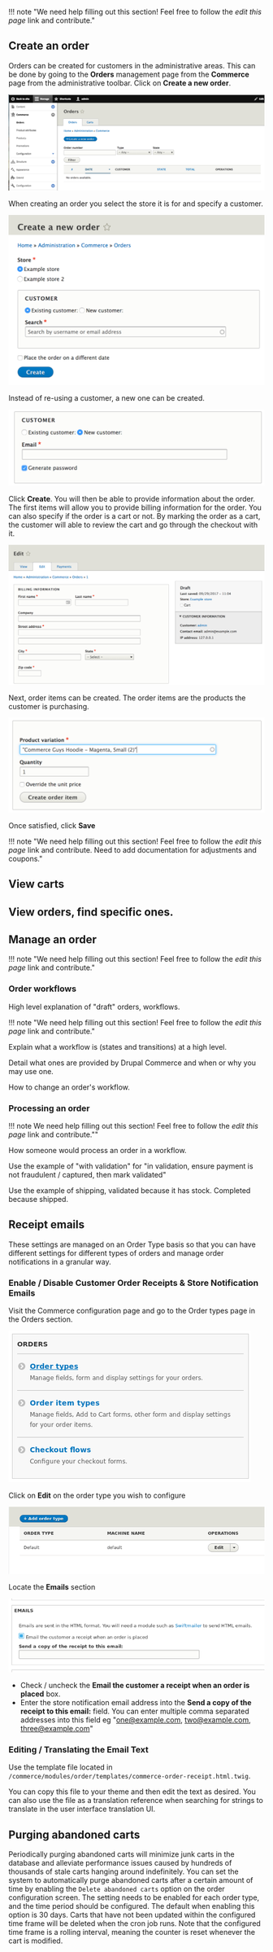 !!! note "We need help filling out this section! Feel free to follow the *edit this page* link and contribute."

## Create an order

Orders can be created for customers in the administrative areas. This can be done by going to the **Orders** management page from the **Commerce** page from the administrative toolbar. Click on **Create  a new order**.

![Orders](images/order-overview.png)

When creating an order you select the store it is for and specify a customer.

![initial](images/create-order.png)

Instead of re-using a customer, a new one can be created.

![create](images/create-order-new-customer.png)

Click **Create**. You will then be able to provide information about the order. The first items will allow you to provide billing information for the order. You can also specify if the order is a cart or not. By marking the order as a cart, the customer will able to review the cart and go through the checkout with it.

![top](images/order-create-top.png)

Next, order items can be created. The order items are the products the customer is purchasing.

![order-items](images/create-order-order-items.png)

Once satisfied, click **Save**


!!! note "We need help filling out this section! Feel free to follow the *edit this page* link and contribute. Need to add documentation for adjustments and coupons."

## View carts

## View orders, find specific ones.

## Manage an order


!!! note "We need help filling out this section! Feel free to follow the *edit this page* link and contribute."

### Order workflows

High level explanation of "draft" orders, workflows.

!!! note "We need help filling out this section! Feel free to follow the *edit this page* link and contribute."

Explain what a workflow is (states and transitions) at a high level. 

Detail what ones are provided by Drupal Commerce and when or why you may use one.

How to change an order's workflow.

### Processing an order

!!! note We need help filling out this section! Feel free to follow the *edit this page* link and contribute.""

How someone would process an order in a workflow.

Use the example of "with validation" for "in validation, ensure payment is not fraudulent / captured, then mark validated"

Use the example of shipping, validated because it has stock. Completed because shipped.

## Receipt emails

These settings are managed on an Order Type basis so that you can have different settings for different types of orders and manage order notifications in a granular way.


### Enable / Disable Customer Order Receipts & Store Notification Emails

Visit the Commerce configuration page and go to the Order types page in the Orders section.

![Select Order types](./images/commerce2-order-configuration.png)

Click on **Edit** on the order type you wish to configure

![Select Order Type](./images/commerce2-order-type-selection.png)

Locate the **Emails** section

![Check / uncheck notification](./images/commerce2-email-section.png)

 - Check / uncheck the **Email the customer a receipt when an order is placed** box.
 - Enter the store notification email address into the **Send a copy of the receipt to this email:** field. You can enter multiple comma separated addresses into this field eg "one@example.com, two@example.com, three@example.com"

### Editing / Translating the Email Text

Use the template file located in `/commerce/modules/order/templates/commerce-order-receipt.html.twig`.

You can copy this file to your theme and then edit the text as desired. You can also use the file as a translation reference when searching for strings to translate in the user interface translation UI.

## Purging abandoned carts

Periodically purging abandoned carts will minimize junk carts in the database and alleviate performance issues caused by hundreds of thousands of stale carts hanging around indefinitely. You can set the system to automatically purge abandoned carts after a certain amount of time by enabling the ``Delete abandoned carts`` option on the order configuration screen. The setting needs to be enabled for each order type, and the time period should be configured. The default when enabling this option is 30 days. Carts that have not been updated within the configured time frame will be deleted when the cron job runs. Note that the configured time frame is a rolling interval, meaning the counter is reset whenever the cart is modified.
